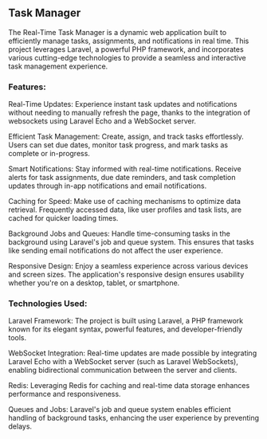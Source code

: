 ## Task Manager

The Real-Time Task Manager is a dynamic web application built to efficiently manage tasks, assignments, and notifications in real time. This project leverages Laravel, a powerful PHP framework, and incorporates various cutting-edge technologies to provide a seamless and interactive task management experience.

### Features:

Real-Time Updates: Experience instant task updates and notifications without needing to manually refresh the page, thanks to the integration of websockets using Laravel Echo and a WebSocket server.

Efficient Task Management: Create, assign, and track tasks effortlessly. Users can set due dates, monitor task progress, and mark tasks as complete or in-progress.

Smart Notifications: Stay informed with real-time notifications. Receive alerts for task assignments, due date reminders, and task completion updates through in-app notifications and email notifications.

Caching for Speed: Make use of caching mechanisms to optimize data retrieval. Frequently accessed data, like user profiles and task lists, are cached for quicker loading times.

Background Jobs and Queues: Handle time-consuming tasks in the background using Laravel's job and queue system. This ensures that tasks like sending email notifications do not affect the user experience.

Responsive Design: Enjoy a seamless experience across various devices and screen sizes. The application's responsive design ensures usability whether you're on a desktop, tablet, or smartphone.

### Technologies Used:

Laravel Framework: The project is built using Laravel, a PHP framework known for its elegant syntax, powerful features, and developer-friendly tools.

WebSocket Integration: Real-time updates are made possible by integrating Laravel Echo with a WebSocket server (such as Laravel WebSockets), enabling bidirectional communication between the server and clients.

Redis: Leveraging Redis for caching and real-time data storage enhances performance and responsiveness.

Queues and Jobs: Laravel's job and queue system enables efficient handling of background tasks, enhancing the user experience by preventing delays.
